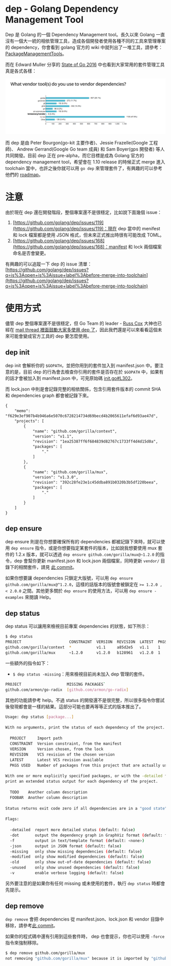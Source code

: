 # dep - Golang Dependency Management Tool

Dep 是 Golang 的一個 Dependency Management tool。長久以來 Golang 一直沒有一個大一統的相依管理工具，造成各個開發者使用各種不同的工具來管理專案的 dependency，你會看到 golang 官方的 wiki 中就列出了一堆工具，請參考：[PackageManagementTools](https://github.com/golang/go/wiki/PackageManagementTools)。

而在 Edward Muller 分享的 [State of Go 2016](http://go-talks.appspot.com/github.com/freeformz/talks/20160712_gophercon/talk.slide#1) 中也看到大家常用的套件管理工具真是各式各樣：

![image](https://raw.githubusercontent.com/kevingo/dep-example/master/screenshot/dependency.png)

而 dep 是由 Peter Bourgon(go-kit 主要作者)、Jessie Frazelle(Google 工程師)、 Andrew Gerrand(Google Go team 成員) 和 Sam Boyer(gps 開發者) 等人共同開發。目前 dep 正在 pre-alpha，而它目標是成為 Golang 官方的 dependency management tool，希望會在 1.10 release 的時候正式 merge 進入 toolchain 當中，也許之後你就可以用 `go dep` 來管理套件了，有興趣的可以參考他們的 [roadmap](https://github.com/golang/dep/wiki/Roadmap)。

# 注意

由於現在 dep 還在開發階段，整個專案還不是很穩定，比如說下面幾個 issue：

1. [https://github.com/golang/dep/issues/119](https://github.com/golang/dep/issues/119)：現在 dep 當中的 menifest 和 lock 檔案都是使用 JSON 格式，但未來正式推出時很有可能改成 TOML。
2. [https://github.com/golang/dep/issues/168](https://github.com/golang/dep/issues/168)：manifest 和 lock 兩個檔案命名是否會變更。

有興趣的可以追蹤一下 dep 的 issue 清單：[https://github.com/golang/dep/issues?q=is%3Aopen+is%3Aissue+label%3Abefore-merge-into-toolchain](https://github.com/golang/dep/issues?q=is%3Aopen+is%3Aissue+label%3Abefore-merge-into-toolchain)

# 使用方式

儘管 dep 整個專案還不是很穩定，但 Go Team 的 leader -  [Russ Cox](https://swtch.com/~rsc/) 大神也已經在 [mail thread 裡面鼓勵大家多使用 dep 了](https://groups.google.com/forum/#!msg/golang-nuts/PaGu2s9knao/Bq4vmFh7AgAJ)，因此我們還是可以來看看這個未來可能會變成官方工具的 dep 要怎麼使用。

## dep init
dep init 會解析你的 `$GOPATH`，並把你用到的套件加入到 manifest.json 中。要注意的是，目前 dep 的行為會去檢查你引用的套件是否存在於 `$GOPATH` 中，如果有的話才會被加入到 manifest.json 中，可見原始碼 [init.go#L302](https://github.com/golang/dep/blob/1b193f4439655572d59fe1b87035870f1a7344ca/init.go#L302)。

而 lock.json 中則是會記錄完整的相依關係，包含引用套件版本的 commit SHA 和 dependencies graph 都會被記錄下來。

```
{
    "memo": "f629e3ef907b4b946a6e5070c6728214734d69becd4b2065611efaf6d93ae47d",
    "projects": [
        {
            "name": "github.com/gorilla/context",
            "version": "v1.1",
            "revision": "1ea25387ff6f684839d82767c1733ff4d4d15d0a",
            "packages": [
                "."
            ]
        },
        {
            "name": "github.com/gorilla/mux",
            "version": "v1.3.0",
            "revision": "392c28fe23e1c45ddba891b0320b3b5df220beea",
            "packages": [
                "."
            ]
        }
    ]
}
```

## dep ensure
dep ensure 則是在你想要確保所有的 dependencies 都被記錄下來時，就可以使用 `dep ensure` 指令，或是你想要指定某套件的版本，比如說我想要使用 mux 套件的 1.2.x 版本，就可以透過 `dep ensure github.com/gorilla/mux@~1.2.0` 的指令，dep 會幫你更新 manifest.json 和 lock.json 兩個檔案，同時更新 `vendor/` 目錄下的相關套件，請見 [此 commit](https://github.com/kevingo/dep-example/commit/3d04fe77781d449620f682e66341f1a21d4177a0)。

如果你想要讓 dependencies 只鎖定大版號，可以用 `dep ensure github.com/gorilla/mux@^1.2.0`，這樣的話版本的版號會被鎖定在 `>= 1.2.0 , < 2.0.0` 之間。其他更多關於 `dep ensure` 的使用方法，可以用 `dep ensure -examples` 來閱讀 Help。

## dep status
dep status 可以讓用來檢視目前專案 dependencies 的狀態，如下所示：

```bash
$ dep status
PROJECT                     CONSTRAINT  VERSION  REVISION  LATEST  PKGS USED
github.com/gorilla/context  *           v1.1     a85d2e5   v1.1    1
github.com/gorilla/mux      ~1.2.0      v1.2.0   b128961   v1.2.0  1
```

一些額外的指令如下：

- `$ dep status -missing`：用來檢視目前尚未加入 dep 管理的套件。

```bash
PROJECT                    MISSING PACKAGES`
github.com/armon/go-radix  [github.com/armon/go-radix]
```

其他的功能請參考 help。不過 status 的開發還不是很完整，所以很多指令你嘗試後發現都會是一樣的結果。這部分可能也要再等等正式的版本推出了。

```bash
Usage: dep status [package...]

With no arguments, print the status of each dependency of the project.

  PROJECT     Import path
  CONSTRAINT  Version constraint, from the manifest
  VERSION     Version chosen, from the lock
  REVISION    VCS revision of the chosen version
  LATEST      Latest VCS revision available
  PKGS USED   Number of packages from this project that are actually used

With one or more explicitly specified packages, or with the -detailed flag,
print an extended status output for each dependency of the project.

  TODO    Another column description
  FOOBAR  Another column description

Status returns exit code zero if all dependencies are in a "good state".

Flags:

  -detailed  report more detailed status (default: false)
  -dot       output the dependency graph in GraphViz format (default: false)
  -f         output in text/template format (default: <none>)
  -json      output in JSON format (default: false)
  -missing   only show missing dependencies (default: false)
  -modified  only show modified dependencies (default: false)
  -old       only show out-of-date dependencies (default: false)
  -unused    only show unused dependencies (default: false)
  -v         enable verbose logging (default: false)
```

另外要注意的是如果你有任何 missing 或未使用的套件，執行 `dep status` 時都會先提示。

## dep remove

`dep remove` 會把 dependencies 從 manifest.json、lock.json 和 vendor 目錄中移除，請參考[此 commit](https://github.com/kevingo/dep-example/commit/28f5371615a0b65ffb22ab3f639316bf19d6a4c1)。

如果你的程式碼中還有引用到這些套件時， dep 也會提示，你也可以使用 `-force` 指令來強制移除。
 
```bash
$ dep remove github.com/gorilla/mux
not removing "github.com/gorilla/mux" because it is imported by "github.com/kevingo/dep-example" (pass -force to override)
```
